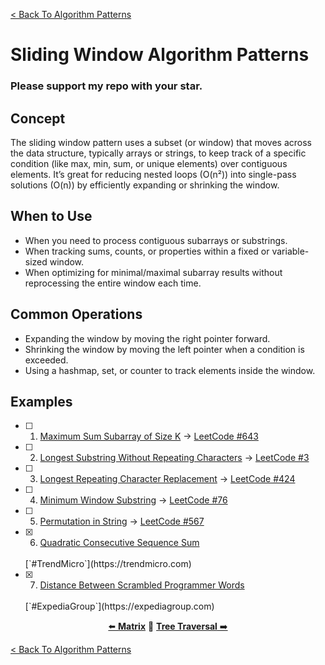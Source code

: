 [< Back To Algorithm Patterns](../../)

# Sliding Window Algorithm Patterns
### Please support my repo with your star.

## Concept
The sliding window pattern uses a subset (or window) that moves across the data structure, typically arrays or strings, to keep track of a specific condition (like max, min, sum, or unique elements) over contiguous elements. It’s great for reducing nested loops (O(n²)) into single-pass solutions (O(n)) by efficiently expanding or shrinking the window.

## When to Use
- When you need to process contiguous subarrays or substrings.
- When tracking sums, counts, or properties within a fixed or variable-sized window.
- When optimizing for minimal/maximal subarray results without reprocessing the entire window each time.

## Common Operations
- Expanding the window by moving the right pointer forward.
- Shrinking the window by moving the left pointer when a condition is exceeded.
- Using a hashmap, set, or counter to track elements inside the window.

## Examples
- [ ] 1. [Maximum Sum Subarray of Size K]() → [LeetCode #643](https://leetcode.com/problems/maximum-average-subarray-i)

- [ ] 2. [Longest Substring Without Repeating Characters]() → [LeetCode #3](https://leetcode.com/problems/longest-substring-without-repeating-characters)

- [ ] 3. [Longest Repeating Character Replacement]() → [LeetCode #424](https://leetcode.com/problems/longest-repeating-character-replacement)

- [ ] 4. [Minimum Window Substring]() → [LeetCode #76](https://leetcode.com/problems/minimum-window-substring)

- [ ] 5. [Permutation in String]() → [LeetCode #567](https://leetcode.com/problems/permutation-in-string)

- [x] 6. [Quadratic Consecutive Sequence Sum](quadratic_consecutive_sequence_sum/)
  <br>
  [`#TrendMicro`](https://trendmicro.com)

- [x] 7. [Distance Between Scrambled Programmer Words](distance_between_scrambled_programmer_words/)
  <br>
  [`#ExpediaGroup`](https://expediagroup.com)

<p align="center">
  <a href="../matrix">⬅️ <strong>Matrix</strong></a>
  🔸
  <a href="../tree_traversal"><strong>Tree Traversal</strong> ➡️</a>
</p>

[< Back To Algorithm Patterns](../../)
